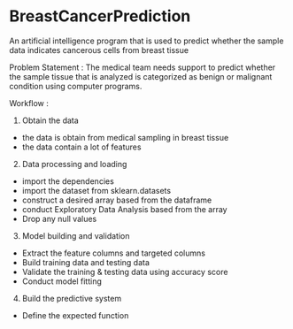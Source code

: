 # BreastCancerPrediction
An artificial intelligence program that is used to predict whether the sample data indicates cancerous cells from breast tissue

Problem Statement : The medical team needs support to predict whether the sample tissue that is analyzed is categorized as benign or malignant condition using computer programs.

Workflow :
1. Obtain the data
- the data is obtain from medical sampling in breast tissue
- the data contain a lot of features

2. Data processing and loading
- import the dependencies
- import the dataset from sklearn.datasets
- construct a desired array based from the dataframe
- conduct Exploratory Data Analysis based from the array
- Drop any null values

3. Model building and validation
- Extract the feature columns and targeted columns
- Build training data and testing data
- Validate the training & testing data using accuracy score
- Conduct model fitting

4. Build the predictive system
- Define the expected function
